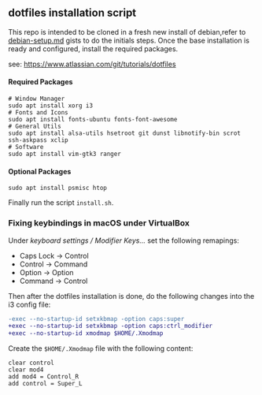 ## dotfiles installation script
This repo is intended to be cloned in a fresh new install of debian,refer to [debian-setup.md](https://gist.github.com/alemures/bb9625bb909b7ddf45c03e766359010e) gists to do the initials steps. Once the base installation is ready and configured, install the required packages. 

see: https://www.atlassian.com/git/tutorials/dotfiles

#### Required Packages
```
# Window Manager
sudo apt install xorg i3
# Fonts and Icons
sudo apt install fonts-ubuntu fonts-font-awesome
# General Utils
sudo apt install alsa-utils hsetroot git dunst libnotify-bin scrot ssh-askpass xclip
# Software
sudo apt install vim-gtk3 ranger
```

#### Optional Packages
```
sudo apt install psmisc htop
```

Finally run the script `install.sh`.

### Fixing keybindings in macOS under VirtualBox

Under *keyboard settings / Modifier Keys...* set the following remapings:
* Caps Lock -> Control
* Control -> Command
* Option -> Option
* Command -> Control

Then after the dotfiles installation is done, do the following changes into the i3 config file:
```diff
-exec --no-startup-id setxkbmap -option caps:super
+exec --no-startup-id setxkbmap -option caps:ctrl_modifier
+exec --no-startup-id xmodmap $HOME/.Xmodmap
```

Create the `$HOME/.Xmodmap` file with the following content:
```
clear control
clear mod4
add mod4 = Control_R
add control = Super_L
```
